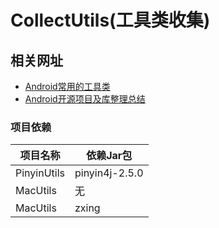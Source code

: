 # CollectUtils(工具类收集)



## 相关网址

* [Android常用的工具类](http://www.jianshu.com/p/72494773aace)
* [Android开源项目及库整理总结](http://www.jianshu.com/p/e494941f687f)

### 项目依赖

项目名称 | 依赖Jar包
------- | -------
PinyinUtils| pinyin4j-2.5.0
MacUtils| 无
MacUtils| zxing